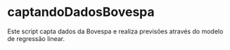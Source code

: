 # captandoDadosBovespa
Este script capta dados da Bovespa e realiza previsões através do modelo de regressão linear.
